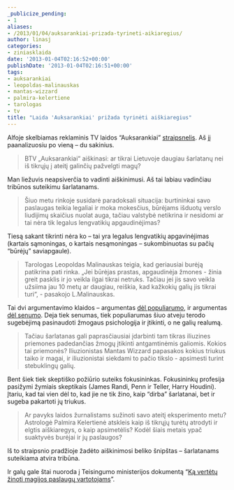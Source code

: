 ```yaml
---
_publicize_pending:
- 1
aliases:
- /2013/01/04/auksarankiai-prizada-tyrineti-aikiaregius/
author: linasj
categories:
- ziniasklaida
date: '2013-01-04T02:16:52+00:00'
publishDate: '2013-01-04T02:16:51+00:00'
tags:
- auksarankiai
- leopoldas-malinauskas
- mantas-wizzard
- palmira-kelertiene
- tarologas
- tv
title: "Laida 'Auksarankiai' prižada tyrinėti aiškiaregius"
---
```

Alfoje skelbiamas reklaminis TV laidos “Auksarankiai” [straipsnelis](http://www.alfa.lt/straipsnis/15073362/Mantas.Wizzard.atsakys..ar.Lietuva..sarlatanu.salis=2013-01-02_16-33/). Aš jį paanalizuosiu po vieną – du sakinius.
 
>  BTV „Auksarankiai“ aiškinasi: ar tikrai Lietuvoje daugiau šarlatanų nei iš tikrųjų į ateitį galinčių pažvelgti magų?

Man liežuvis neapsiverčia to vadinti aiškinimusi. Aš tai labiau vadinčiau tribūnos suteikimu šarlatanams.

 
>  Šiuo metu rinkoje susidarė paradoksali situacija: burtininkai savo paslaugas teikia legaliai ir moka mokesčius, būrėjams išduotų verslo liudijimų skaičius nuolat auga, tačiau valstybė netikrina ir nesidomi ar tai nėra tik legalus lengvatikių apgaudinėjimas?

Tiesą sakant tikrinti nėra ko – tai yra legalus lengvatikių apgavinėjimas (kartais sąmoningas, o kartais nesąmoningas – sukombinuotas su pačių “būrėjų” saviapgaule). 

>  Tarologas Leopoldas Malinauskas teigia, kad geriausiai burėją patikrina pati rinka. „Jei būrėjas prastas, apgaudinėja žmones - žinia greit pasklis ir jo veikla ilgai tikrai netruks. Tačiau jei jis savo veikla užsiima jau 10 metų ar daugiau, reiškia, kad kažkokių galių jis tikrai turi“, - pasakojo L.Malinauskas. 


 Tai dvi argumentavimo klaidos – argumentas [dėl populiarumo](http://lt.wikipedia.org/wiki/Apeliavimas_%C4%AF_mases), ir argumentas [dėl senumo](http://lt.wikipedia.org/wiki/Argumentas_i%C5%A1_senumo). Deja tiek senumas, tiek populiarumas šiuo atveju terodo sugebėjimą pasinaudoti žmogaus psichologija ir įtikinti, o ne galių realumą. 

>  Tačiau šarlatanas gali paprasčiausiai įdarbinti tam tikras iliuzines priemones padedančias žmogų įtikinti antgamtinėmis galiomis. Kokios tai priemonės? Iliuzionistas Mantas Wizzard papasakos kokius triukus taiko ir magai, ir iliuzionistai siekdami to pačio tikslo - apsimesti turint stebuklingų galių. 

 Bent šiek tiek skeptiško požiūrio suteiks fokusininkas. Fokusininkų profesija pasižymi žymiais skeptikais (James Randi, Penn ir Teller, Harry Houdini). Įtariu, kad tai vien dėl to, kad jie ne tik žino, kaip “dirba” šarlatanai, bet ir sugeba pakartoti jų triukus. 

>  Ar pavyks laidos žurnalistams sužinoti savo ateitį eksperimento metu? Astrologė Palmira Kelertienė atskleis kaip iš tikrųjų turėtų atrodyti ir elgtis aiškiaregys, o kaip apsimetėlis? Kodėl šiais metais ypač suaktyvės burėjai ir jų paslaugos? 

Iš to straipsnio pradžioje žadėto aiškinimosi beliko šnipštas – šarlatanams suteikiama atvira tribūna.

Ir galų gale štai nuoroda į Teisingumo ministerijos dokumentą “[Ką vertėtų žinoti magijos paslaugų vartotojams](http://www.tm.lt/dok/Ka_vertetu_zinoti_magijos_paslaugu_vartotojams.pdf)”.








